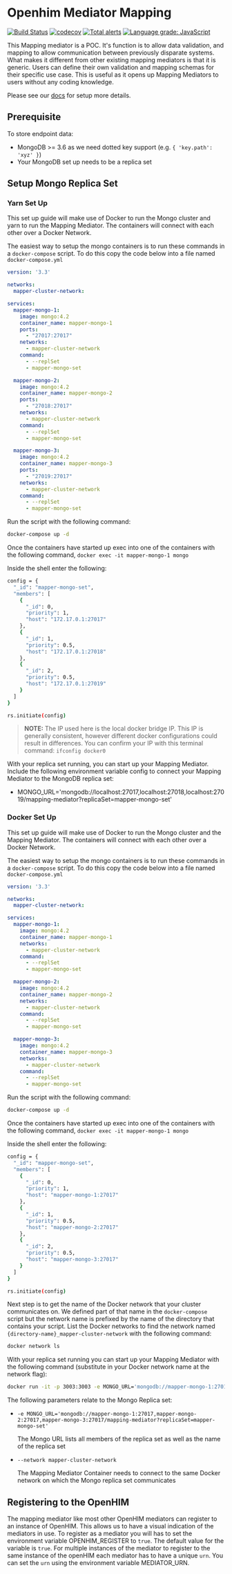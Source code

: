 # Openhim Mediator Mapping

[![Build Status](https://travis-ci.com/jembi/openhim-mediator-mapping.svg?branch=master)](https://travis-ci.org/jembi/openhim-mediator-mapping)
[![codecov](https://codecov.io/gh/jembi/openhim-mediator-mapping/branch/master/graph/badge.svg)](https://codecov.io/gh/jembi/openhim-mediator-mapping)
[![Total alerts](https://img.shields.io/lgtm/alerts/g/jembi/openhim-mediator-mapping.svg?logo=lgtm&logoWidth=18)](https://lgtm.com/projects/g/jembi/openhim-mediator-mapping/alerts/)
[![Language grade: JavaScript](https://img.shields.io/lgtm/grade/javascript/g/jembi/openhim-mediator-mapping.svg?logo=lgtm&logoWidth=18)](https://lgtm.com/projects/g/jembi/openhim-mediator-mapping/context:javascript)

This Mapping mediator is a POC. It's function is to allow data validation, and mapping to allow communication between previously disparate systems. What makes it different from other existing mapping mediators is that it is generic. Users can define their own validation and mapping schemas for their specific use case. This is useful as it opens up Mapping Mediators to users without any coding knowledge.

Please see our [docs](./docs/Setup.md) for setup more details.

## Prerequisite

To store endpoint data:

- MongoDB >= 3.6 as we need dotted key support (e.g. `{ 'key.path': 'xyz' }`)
- Your MongoDB set up needs to be a replica set

## Setup Mongo Replica Set

### Yarn Set Up

This set up guide will make use of Docker to run the Mongo cluster and yarn to run the Mapping Mediator. The containers will connect with each other over a Docker Network.

The easiest way to setup the mongo containers is to run these commands in a `docker-compose` script. To do this copy the code below into a file named `docker-compose.yml`

```yaml
version: '3.3'

networks:
  mapper-cluster-network:

services:
  mapper-mongo-1:
    image: mongo:4.2
    container_name: mapper-mongo-1
    ports:
      - "27017:27017"
    networks:
      - mapper-cluster-network
    command:
      - --replSet
      - mapper-mongo-set

  mapper-mongo-2:
    image: mongo:4.2
    container_name: mapper-mongo-2
    ports:
      - "27018:27017"
    networks:
      - mapper-cluster-network
    command:
      - --replSet
      - mapper-mongo-set

  mapper-mongo-3:
    image: mongo:4.2
    container_name: mapper-mongo-3
    ports:
      - "27019:27017"
    networks:
      - mapper-cluster-network
    command:
      - --replSet
      - mapper-mongo-set
```

Run the script with the following command:

```sh
docker-compose up -d
```

Once the containers have started up exec into one of the containers with the following command, `docker exec -it mapper-mongo-1 mongo`

Inside the shell enter the following:

```sh
config = {
  "_id": "mapper-mongo-set",
  "members": [
    {
      "_id": 0,
      "priority": 1,
      "host": "172.17.0.1:27017"
    },
    {
      "_id": 1,
      "priority": 0.5,
      "host": "172.17.0.1:27018"
    },
    {
      "_id": 2,
      "priority": 0.5,
      "host": "172.17.0.1:27019"
    }
  ]
}

rs.initiate(config)
```

> **NOTE:** The IP used here is the local docker bridge IP. This IP is generally consistent, however different docker configurations could result in differences. You can confirm your IP with this terminal command: `ifconfig docker0`

With your replica set running, you can start up your Mapping Mediator. Include the following environment variable config to connect your Mapping Mediator to the MongoDB replica set:

- MONGO_URL='mongodb://localhost:27017,localhost:27018,localhost:27019/mapping-mediator?replicaSet=mapper-mongo-set'

### Docker Set Up

This set up guide will make use of Docker to run the Mongo cluster and the Mapping Mediator. The containers will connect with each other over a Docker Network.

The easiest way to setup the mongo containers is to run these commands in a `docker-compose` script. To do this copy the code below into a file named `docker-compose.yml`

```yaml
version: '3.3'

networks:
  mapper-cluster-network:

services:
  mapper-mongo-1:
    image: mongo:4.2
    container_name: mapper-mongo-1
    networks:
      - mapper-cluster-network
    command:
      - --replSet
      - mapper-mongo-set

  mapper-mongo-2:
    image: mongo:4.2
    container_name: mapper-mongo-2
    networks:
      - mapper-cluster-network
    command:
      - --replSet
      - mapper-mongo-set

  mapper-mongo-3:
    image: mongo:4.2
    container_name: mapper-mongo-3
    networks:
      - mapper-cluster-network
    command:
      - --replSet
      - mapper-mongo-set
```

Run the script with the following command:

```sh
docker-compose up -d
```

Once the containers have started up exec into one of the containers with the following command, `docker exec -it mapper-mongo-1 mongo`

Inside the shell enter the following:

```sh
config = {
  "_id": "mapper-mongo-set",
  "members": [
    {
      "_id": 0,
      "priority": 1,
      "host": "mapper-mongo-1:27017"
    },
    {
      "_id": 1,
      "priority": 0.5,
      "host": "mapper-mongo-2:27017"
    },
    {
      "_id": 2,
      "priority": 0.5,
      "host": "mapper-mongo-3:27017"
    }
  ]
}

rs.initiate(config)
```

Next step is to get the name of the Docker network that your cluster communicates on. We defined part of that name in the `docker-compose` script but the network name is prefixed by the name of the directory that contains your script. List the Docker networks to find the network named `{directory-name}_mapper-cluster-network` with the following command:

```sh
docker network ls
```

With your replica set running you can start up your Mapping Mediator with the following command (substitute in your Docker network name at the network flag):

```sh
docker run -it -p 3003:3003 -e MONGO_URL='mongodb://mapper-mongo-1:27017,mapper-mongo-2:27017,mapper-mongo:27017/mapping-mediator?replicaSet=mapper-mongo-set' --network {directory-name}_mapper-cluster-network jembi/openhim-mapping-mediator:latest
```

The following parameters relate to the Mongo Replica set:

- `-e MONGO_URL='mongodb://mapper-mongo-1:27017,mapper-mongo-2:27017,mapper-mongo-3:27017/mapping-mediator?replicaSet=mapper-mongo-set'`

  The Mongo URL lists all members of the replica set as well as the name of the replica set

- `--network mapper-cluster-network`

  The Mapping Mediator Container needs to connect to the same Docker network on which the Mongo replica set communicates

## Registering to the OpenHIM

The mapping mediator like most other OpenHIM mediators can register to an instance of OpenHIM. This allows us to have a visual indication of the mediators in use. To register as a mediator you will has to set the environment variable OPENHIM_REGISTER to `true`. The default value for the variable is `true`. For multiple instances of the mediator to register to the same instance of the openHIM each mediator has to have a unique `urn`. You can set the `urn` using the environment variable MEDIATOR_URN.
